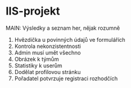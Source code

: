 # IIS-projekt

MAIN:
Výsledky a seznam her, nějak rozumně

1) Hvězdička u povinných údajů ve formulářích
4) Kontrola nekonzistentnosti
5) Admin musí umět všechno
7) Obrázek k týmům
8) Statistiky k userům
9) Dodělat profilovou stránku
10) Pořadatel potvrzuje registraci rozhodčích
